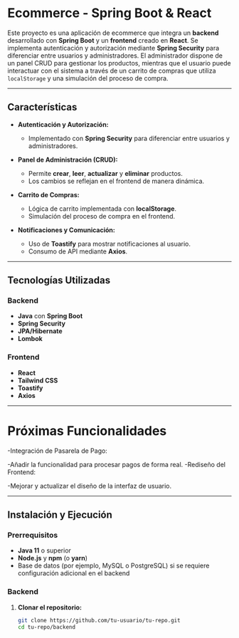 # Ecommerce - Spring Boot & React

Este proyecto es una aplicación de ecommerce que integra un **backend** desarrollado con **Spring Boot** y un **frontend** creado en **React**. Se implementa autenticación y autorización mediante **Spring Security** para diferenciar entre usuarios y administradores. El administrador dispone de un panel CRUD para gestionar los productos, mientras que el usuario puede interactuar con el sistema a través de un carrito de compras que utiliza `localStorage` y una simulación del proceso de compra.

---


## Características

- **Autenticación y Autorización:**  
  - Implementado con **Spring Security** para diferenciar entre usuarios y administradores.
  
- **Panel de Administración (CRUD):**  
  - Permite **crear**, **leer**, **actualizar** y **eliminar** productos.
  - Los cambios se reflejan en el frontend de manera dinámica.

- **Carrito de Compras:**  
  - Lógica de carrito implementada con **localStorage**.
  - Simulación del proceso de compra en el frontend.

- **Notificaciones y Comunicación:**  
  - Uso de **Toastify** para mostrar notificaciones al usuario.
  - Consumo de API mediante **Axios**.

---

## Tecnologías Utilizadas

### Backend
- **Java** con **Spring Boot**
- **Spring Security**
- **JPA/Hibernate**
- **Lombok**


### Frontend
- **React**
- **Tailwind CSS**
- **Toastify**
- **Axios**

---

# Próximas Funcionalidades


-Integración de Pasarela de Pago:

-Añadir la funcionalidad para procesar pagos de forma real.
-Rediseño del Frontend:

-Mejorar y actualizar el diseño de la interfaz de usuario.


---

## Instalación y Ejecución

### Prerrequisitos

- **Java 11** o superior
- **Node.js** y **npm** (o **yarn**)
- Base de datos (por ejemplo, MySQL o PostgreSQL) si se requiere configuración adicional en el backend

### Backend

1. **Clonar el repositorio:**

   ```bash
   git clone https://github.com/tu-usuario/tu-repo.git
   cd tu-repo/backend
